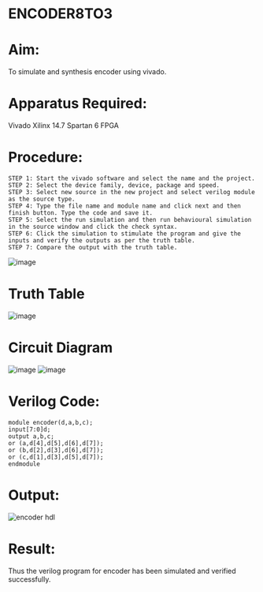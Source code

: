 # ENCODER8TO3
# Aim:
To simulate and synthesis encoder using vivado.
# Apparatus Required:
Vivado Xilinx 14.7 Spartan 6 FPGA
# Procedure:
```
STEP 1: Start the vivado software and select the name and the project.
STEP 2: Select the device family, device, package and speed.
STEP 3: Select new source in the new project and select verilog module as the source type.
STEP 4: Type the file name and module name and click next and then finish button. Type the code and save it.
STEP 5: Select the run simulation and then run behavioural simulation in the source window and click the check syntax.
STEP 6: Click the simulation to stimulate the program and give the inputs and verify the outputs as per the truth table.
STEP 7: Compare the output with the truth table.
```
![image](https://github.com/RESMIRNAIR/ENCODER3TO8/assets/154305926/824226c8-c767-44b5-ab35-26fed65b195e)
# Truth Table
![image](https://github.com/RESMIRNAIR/ENCODER3TO8/assets/154305926/e228c14b-b814-40c8-92eb-748d48570c04)
# Circuit Diagram
![image](https://github.com/RESMIRNAIR/ENCODER3TO8/assets/154305926/6fa5fe84-fe6f-472d-b9c0-e6dfa17413d3)
![image](https://github.com/RESMIRNAIR/ENCODER3TO8/assets/154305926/7d147e2a-ba03-4714-baee-17615c9c50c1)
# Verilog Code:
```
module encoder(d,a,b,c);
input[7:0]d;
output a,b,c;
or (a,d[4],d[5],d[6],d[7]);
or (b,d[2],d[3],d[6],d[7]);
or (c,d[1],d[3],d[5],d[7]);
endmodule
```
# Output:
![encoder hdl](https://github.com/GauravSunehl/ENCODER8TO3/assets/166976407/24ecb5c1-dc5b-4ac8-bc47-f96fe056184a)
# Result:
Thus the verilog program for encoder has been simulated and verified successfully.

